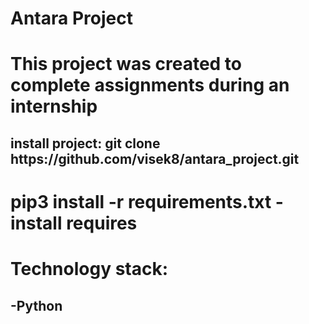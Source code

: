 <h1>
Antara Project
</h1>
<h1>
This project was created to complete assignments during an internship
</h1>
<h2>
install project: git clone https://github.com/visek8/antara_project.git
</h2>
<h1>
pip3 install -r requirements.txt - install requires
</h1>
<h1>
Technology stack:
</h2>
<h2>
-Python
</h2>
